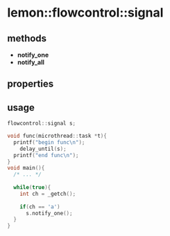 lemon::flowcontrol::signal
====

methods
----
* __notify_one__
* __notify_all__

properties
----

usage
----
```C++
flowcontrol::signal s;

void func(microthread::task *t){
  printf("begin func\n");
    delay_until(s);
  printf("end func\n");
}
void main(){
  /* ... */
  
  while(true){
    int ch = _getch();
    
    if(ch == 'a')
      s.notify_one();
  }
}
```
